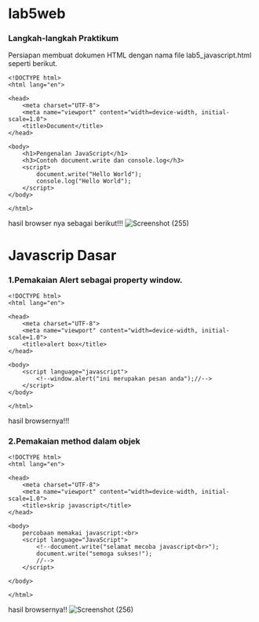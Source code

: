 # lab5web
### Langkah-langkah Praktikum 
Persiapan membuat dokumen HTML dengan nama file lab5_javascript.html seperti berikut.
```
<!DOCTYPE html>
<html lang="en">

<head>
    <meta charset="UTF-8">
    <meta name="viewport" content="width=device-width, initial-scale=1.0">
    <title>Document</title>
</head>

<body>
    <h1>Pengenalan JavaScript</h1>
    <h3>Contoh document.write dan console.log</h3>
    <script>
        document.write("Hello World");
        console.log("Hello World"); 
    </script>
</body>

</html>
```

hasil browser nya sebagai berikut!!!
![Screenshot (255)](https://github.com/user-attachments/assets/5dbe3f4b-b042-412d-acf5-92a60eb72e28)

# Javascrip Dasar 
### 1.Pemakaian Alert sebagai property window.
```
<!DOCTYPE html>
<html lang="en">

<head>
    <meta charset="UTF-8">
    <meta name="viewport" content="width=device-width, initial-scale=1.0">
    <title>alert box</title>
</head>

<body>
    <script language="javascript">
        <!--window.alert("ini merupakan pesan anda");//-->
    </script>
</body>

</html>
```
hasil browsernya!!!

### 2.Pemakaian method dalam objek 
```
<!DOCTYPE html>
<html lang="en">

<head>
    <meta charset="UTF-8">
    <meta name="viewport" content="width=device-width, initial-scale=1.0">
    <title>skrip javascript</title>
</head>

<body>
    percobaan memakai javascript:<br>
    <script language="JavaScript">
        <!--document.write("selamat mecoba javascript<br>");
        document.write("semoga sukses!");
        //-->
    </script>

</body>

</html>
```
hasil browsernya!!
![Screenshot (256)](https://github.com/user-attachments/assets/957be0c5-5dff-4480-945a-b6c92b506564)

